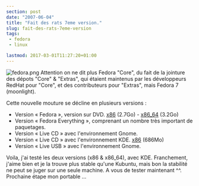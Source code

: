 ```yaml
---
section: post
date: "2007-06-04"
title: "Fait des rats 7eme version."
slug: fait-des-rats-7eme-version
tags:
 - fedora
 - linux

lastmod: 2017-03-01T11:27:20+01:00
---
```


![fedora.png](/public/Linux/fedora.png) Attention on ne dit plus Fedora "Core", du fait de la jointure des dépots "Core" & "Extras", qui étaient maintenus par les développeurs RedHat pour "Core", et des contributeurs pour "Extras", mais Fedora 7 (moonlight).

Cette nouvelle mouture se décline en plusieurs versions :

  * Version « Fedora », version sur DVD. [x86](http://www.mirrorservice.org/sites/download.fedora.redhat.com/pub/fedora/linux/releases/7/Fedora/i386/iso/F-7-i386-DVD.iso) (2.7Go) - [x86_64](http://www.mirrorservice.org/sites/download.fedora.redhat.com/pub/fedora/linux/releases/7/Fedora/x86_64/iso/F-7-x86_64-DVD.iso) (3.2Go)
  * Version « Fedora Everything », comprenant un nombre très important de paquetages.	
  * Version « Live CD » avec l'environnement Gnome.
  * Version « Live CD » avec l'environnement KDE. [x86](http://www.mirrorservice.org/sites/download.fedora.redhat.com/pub/fedora/linux/releases/7/Live/i386/Fedora-7-KDE-Live-i686.iso) (686Mo)
  * Version « Live USB » avec l'environnement Gnome.

Voila, j'ai testé les deux versions (x86 & x86_64), avec KDE. Franchement, j'aime bien et je la trouve plus stable qu'une Kubuntu, mais bon la stabilité ne peut se juger sur une seule machine. A vous de tester maintenant ^^.
Prochaine étape mon portable ...
